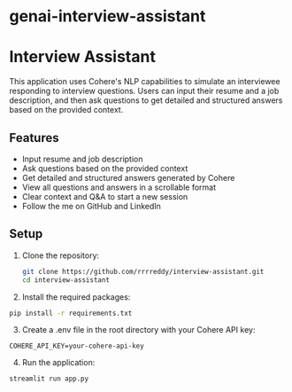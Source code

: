 # genai-interview-assistant
# Interview Assistant

This application uses Cohere's NLP capabilities to simulate an interviewee responding to interview questions. Users can input their resume and a job description, and then ask questions to get detailed and structured answers based on the provided context.

## Features

- Input resume and job description
- Ask questions based on the provided context
- Get detailed and structured answers generated by Cohere
- View all questions and answers in a scrollable format
- Clear context and Q&A to start a new session
- Follow the me on GitHub and LinkedIn

## Setup

1. Clone the repository:
   ```bash
   git clone https://github.com/rrrreddy/interview-assistant.git
   cd interview-assistant
    ```
2. Install the required packages:
```bash
pip install -r requirements.txt
```
3. Create a .env file in the root directory with your Cohere API key:
```
COHERE_API_KEY=your-cohere-api-key
```
4. Run the application:

```
streamlit run app.py
```



